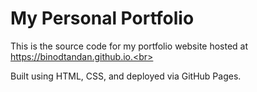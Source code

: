 # My Personal Portfolio<br>

This is the source code for my portfolio website hosted at https://binodtandan.github.io.<br>

Built using HTML, CSS, and deployed via GitHub Pages.

